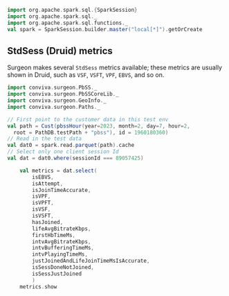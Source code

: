 ```scala mdoc
import org.apache.spark.sql.{SparkSession}
import org.apache.spark.sql._
import org.apache.spark.sql.functions._
val spark = SparkSession.builder.master("local[*]").getOrCreate
```

## StdSess (Druid) metrics

Surgeon makes several `StdSess` metrics available; these metrics are usually
shown in Druid, such as `VSF`, `VSFT`, `VPF`, `EBVS`, and so on. 


```scala mdoc
import conviva.surgeon.PbSS._
import conviva.surgeon.PbSSCoreLib._
import conviva.surgeon.GeoInfo._
import conviva.surgeon.Paths._

// First point to the customer data in this test env
val path = Cust(pbssHour(year=2023, month=2, day=7, hour=2, 
  root = PathDB.testPath + "pbss"), id = 1960180360)
// Read in the test data
val dat0 = spark.read.parquet(path).cache
// Select only one client session Id
val dat = dat0.where(sessionId === 89057425)
```

```scala
    val metrics = dat.select(
        isEBVS, 
        isAttempt, 
        isJoinTimeAccurate, 
        isVPF, 
        isVPFT, 
        isVSF, 
        isVSFT, 
        hasJoined, 
        lifeAvgBitrateKbps, 
        firstHbTimeMs,
        intvAvgBitrateKbps, 
        intvBufferingTimeMs, 
        intvPlayingTimeMs, 
        justJoinedAndLifeJoinTimeMsIsAccurate, 
        isSessDoneNotJoined,
        isSessJustJoined
        )
    metrics.show
```
